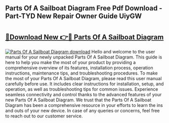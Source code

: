 ## Parts Of A Sailboat Diagram Free Pdf Download - Part-TYD New Repair Owner Guide UiyGW

# <h2><a href="http://dfkb829.blite.top/?on=Parts+Of+A+Sailboat+Diagram">🔗Download New 👉🔴 Parts Of A Sailboat Diagram</a></h2>

[![Parts Of A Sailboat Diagram download](https://i.imgur.com/lujVjoI.png)](http://dfkb829.blite.top/?on=Parts+Of+A+Sailboat+Diagram)
Hello and welcome to the user manual for your newly unpacked Parts Of A Sailboat Diagram. This guide is here to help you make the most of your product by providing a comprehensive overview of its features, installation process, operation instructions, maintenance tips, and troubleshooting procedures. To make the most of your Parts Of A Sailboat Diagram, please read this user manual carefully before use. It includes clear instructions for installation, setup, and operation, as well as troubleshooting tips for common issues. Experience seamless connectivity and control thanks to the advanced features of your new Parts Of A Sailboat Diagram. We trust that the Parts Of A Sailboat Diagram has been a comprehensive resource in your efforts to learn the ins and outs of your new device. In case of any queries or concerns, feel free to reach out to our customer service.
